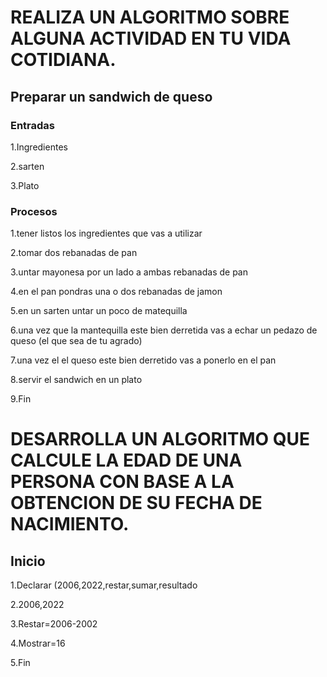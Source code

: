 # REALIZA UN ALGORITMO SOBRE ALGUNA ACTIVIDAD EN TU VIDA COTIDIANA.
## Preparar un sandwich de queso

###  Entradas

1.Ingredientes

2.sarten

3.Plato

### Procesos

1.tener listos los ingredientes que vas a utilizar

2.tomar dos rebanadas de pan

3.untar mayonesa por un lado a ambas rebanadas de pan

4.en el pan pondras una o dos rebanadas de jamon

5.en un sarten untar un poco de matequilla

6.una vez que la mantequilla este bien derretida vas a echar un pedazo de queso (el que sea de tu agrado)

7.una vez el el queso este bien derretido vas a ponerlo en el pan

8.servir el sandwich en un plato

9.Fin


# DESARROLLA UN ALGORITMO QUE CALCULE LA EDAD DE UNA PERSONA CON BASE A LA OBTENCION DE SU FECHA DE NACIMIENTO.
## Inicio

1.Declarar (2006,2022,restar,sumar,resultado

2.2006,2022

3.Restar=2006-2002

4.Mostrar=16

5.Fin
